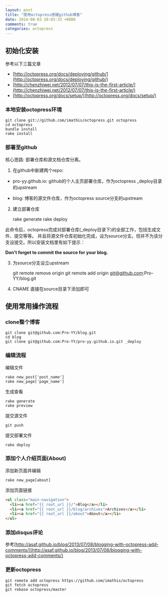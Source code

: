 ```yaml
---
layout: post
title: "使用octopress搭建github博客"
date: 2014-08-03 10:03:33 +0800
comments: true
categories: octopress
---
```


## 初始化安装

参考以下三篇文章

- [http://octopress.org/docs/deploying/github/](http://octopress.org/docs/deploying/github/)
- [http://chenzhiwei.net/2012/07/07/this-is-the-first-article/](http://chenzhiwei.net/2012/07/07/this-is-the-first-article/)
- [http://octopress.org/docs/setup/](http://octopress.org/docs/setup/)

### 本地安装octopress环境

    git clone git://github.com/imathis/octopress.git octopress
    cd octopress
    bundle install
    rake install


### 部署至github

核心思路: 部署仓库和源文档仓库分离。

1. 在github中新建两个repo:

- pro-yy.github.io: github的个人主页部署仓库，作为octopress \_deploy目录的upstream

- blog: 博客的源文件仓库，作为octopress source分支的upstream

2. 建立部署仓库

    rake generate
    rake deploy

此命令后，octopress完成对部署仓库(\_deploy目录下)的全部工作，包括生成文件、提交等等。
并且将源文件仓库初始化完成，设为source分支。但并不为该分支设提交。所以安装文档里有如下提示：

**Don't forget to commit the source for your blog.**

3. 为source分支设立upstream

    git remote remove origin
    git remote add origin git@github.com:Pro-YY/blog.git
 
4. CNAME 直接在source目录下添加即可

## 使用常用操作流程
 
### clone整个博客
 
    git clone git@github.com:Pro-YY/blog.git
    cd blog
    git clone git@github.com:Pro-YY/pro-yy.github.io.git _deploy


### 编辑流程

编辑文件

    rake new_post['post_name']
    rake new_page['page_name']

生成查看

    rake generate
    rake preview

提交源文件

    git push

提交部署文件

    rake deploy


### 添加个人介绍页面(About)

添加新页面并编辑

    rake new_page[about]

添加页面链接

```html source/_includes/custom/navigation.html
<ul class="main-navigation">
  <li><a href="{{ root_url }}/">Blog</a></li>
  <li><a href="{{ root_url }}/blog/archives">Archives</a></li>
  <li><a href="{{ root_url }}/about">About</a></li>
</ul>
```

### 添加disqus评论

参考[http://asaf.github.io/blog/2013/07/08/blogging-with-octopress-add-comments/](http://asaf.github.io/blog/2013/07/08/blogging-with-octopress-add-comments/)

### 更新octopress

    git remote add octopress https://github.com/imathis/octopress
    git fetch octopress
    git rebase octopress/master
